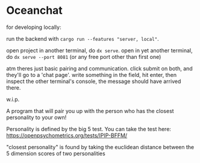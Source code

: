 # Oceanchat


for developing locally:

run the backend with `cargo run --features "server, local"`.

open project in another terminal, do `dx serve`.
open in yet another terminal, do `dx serve --port 8081` (or any free port other than first one)

atm theres just basic pairing and communication. click submit on both, and they'll go to a 'chat page'. write something in the field, hit enter, then inspect the other terminal's console, the message should have arrived there.


w.i.p.

A program that will pair you up with the person who has the closest personality to your own!

Personality is defined by the big 5 test. You can take the test here: https://openpsychometrics.org/tests/IPIP-BFFM/

"closest personality" is found by taking the euclidean distance between the 5 dimension scores of two personalities


